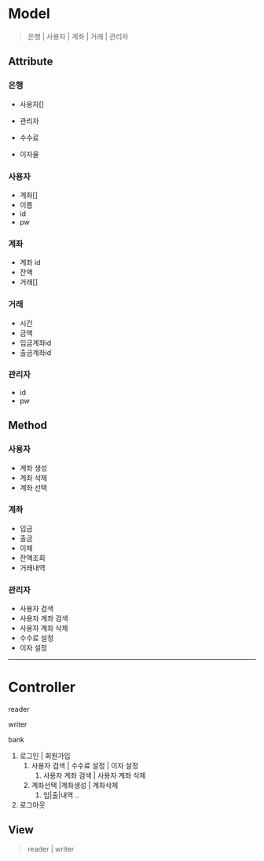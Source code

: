 

# Model

> 은행 | 사용자 | 계좌 | 거래 | 관리자



## Attribute

### 은행

+ 사용자[]

+ 관리자

+ 수수료

+ 이자율



### 사용자

+ 계좌[]
+ 이름
+ id
+ pw



### 계좌

+ 계좌 id
+ 잔액
+ 거래[]



### 거래

+ 시간
+ 금액
+ 입금계좌id
+ 출금계좌id



### 관리자

+ id
+ pw



## Method



### 사용자

+ 계좌 생성
+ 계좌 삭제
+ 계좌 선택



### 계좌

+ 입금
+ 출금
+ 이체
+ 잔액조회
+ 거래내역



### 관리자

+ 사용자 검색
+ 사용자 계좌 검색
+ 사용자 계좌 삭제
+ 수수료 설정 
+ 이자 설정



---



# Controller

reader

writer

bank







1. 로그인 | 회원가입
   1. 사용자 검색 | 수수료 설정 | 이자 설정
      1. 사용자 계좌 검색 | 사용자 계좌 삭제
   2. 계좌선택 |계좌생성 | 계좌삭제
      1. 입|출|내역 .. 
2. 로그아웃





## View

> reader | writer